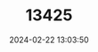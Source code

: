 ---
title: "13425"
category: "Microtus abbreviatus"
draft: false
date: 2024-02-22 13:03:50
languages:
  English: ["Insular Vole"]
---